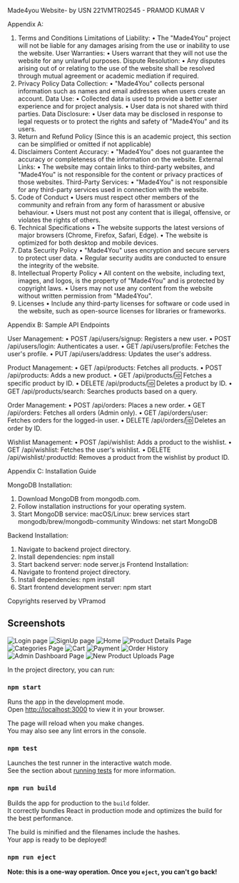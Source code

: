 Made4you Website- by USN 221VMTR02545 - PRAMOD KUMAR V

Appendix A:

1. Terms and Conditions
   Limitations of Liability:
   • The "Made4You" project will not be liable for any damages arising from the use or inability to use the website.
   User Warranties:
   • Users warrant that they will not use the website for any unlawful purposes.
   Dispute Resolution:
   • Any disputes arising out of or relating to the use of the website shall be resolved through mutual agreement or academic mediation if required.
2. Privacy Policy
   Data Collection:
   • "Made4You" collects personal information such as names and email addresses when users create an account.
   Data Use:
   • Collected data is used to provide a better user experience and for project analysis.
   • User data is not shared with third parties.
   Data Disclosure:
   • User data may be disclosed in response to legal requests or to protect the rights and safety of "Made4You" and its users.
3. Return and Refund Policy
   (Since this is an academic project, this section can be simplified or omitted if not applicable)
4. Disclaimers
   Content Accuracy:
   • "Made4You" does not guarantee the accuracy or completeness of the information on the website.
   External Links:
   • The website may contain links to third-party websites, and "Made4You" is not responsible for the content or privacy practices of those websites.
   Third-Party Services:
   • "Made4You" is not responsible for any third-party services used in connection with the website.
5. Code of Conduct
   • Users must respect other members of the community and refrain from any form of harassment or abusive behaviour.
   • Users must not post any content that is illegal, offensive, or violates the rights of others.
6. Technical Specifications
   • The website supports the latest versions of major browsers (Chrome, Firefox, Safari, Edge).
   • The website is optimized for both desktop and mobile devices.
7. Data Security Policy
   • "Made4You" uses encryption and secure servers to protect user data.
   • Regular security audits are conducted to ensure the integrity of the website.
8. Intellectual Property Policy
   • All content on the website, including text, images, and logos, is the property of "Made4You" and is protected by copyright laws.
   • Users may not use any content from the website without written permission from "Made4You".
9. Licenses
   • Include any third-party licenses for software or code used in the website, such as open-source licenses for libraries or frameworks.

Appendix B: Sample API Endpoints

User Management:
• POST /api/users/signup: Registers a new user.
• POST /api/users/login: Authenticates a user.
• GET /api/users/profile: Fetches the user's profile.
• PUT /api/users/address: Updates the user's address.

Product Management:
• GET /api/products: Fetches all products.
• POST /api/products: Adds a new product.
• GET /api/products/:id: Fetches a specific product by ID.
• DELETE /api/products/:id: Deletes a product by ID.
• GET /api/products/search: Searches products based on a query.

Order Management:
• POST /api/orders: Places a new order.
• GET /api/orders: Fetches all orders (Admin only).
• GET /api/orders/user: Fetches orders for the logged-in user.
• DELETE /api/orders/:id: Deletes an order by ID.

Wishlist Management:
• POST /api/wishlist: Adds a product to the wishlist.
• GET /api/wishlist: Fetches the user's wishlist.
• DELETE /api/wishlist/:productId: Removes a product from the wishlist by product ID.

Appendix C: Installation Guide

MongoDB Installation:

1. Download MongoDB from mongodb.com.
2. Follow installation instructions for your operating system.
3. Start MongoDB service:
   macOS/Linux: brew services start mongodb/brew/mongodb-community
   Windows: net start MongoDB

Backend Installation:

1. Navigate to backend project directory.
2. Install dependencies:
   npm install
3. Start backend server:
   node server.js
   Frontend Installation:
4. Navigate to frontend project directory.
5. Install dependencies:
   npm install
6. Start frontend development server:
   npm start

Copyrights reserved by VPramod

## Screenshots

![Login page](images-sc/1.login.png)
![SignUp page](images-sc/2.signup.png)
![Home](images-sc/3.home.png)
![Product Details Page](images-sc/4.productdetails.png)
![Categories Page](images-sc/5.category.png)
![Cart](images-sc/6.cart.png)
![Payment](images-sc/7.orderplace.png)
![Order History](images-sc/8.orderhistory.png)
![Admin Dashboard Page](images-sc/9.admindashboard.png)
![New Product Uploads Page](images-sc/10.newproductuploads.png)

In the project directory, you can run:

### `npm start`

Runs the app in the development mode.\
Open [http://localhost:3000](http://localhost:3000) to view it in your browser.

The page will reload when you make changes.\
You may also see any lint errors in the console.

### `npm test`

Launches the test runner in the interactive watch mode.\
See the section about [running tests](https://facebook.github.io/create-react-app/docs/running-tests) for more information.

### `npm run build`

Builds the app for production to the `build` folder.\
It correctly bundles React in production mode and optimizes the build for the best performance.

The build is minified and the filenames include the hashes.\
Your app is ready to be deployed!

### `npm run eject`

**Note: this is a one-way operation. Once you `eject`, you can't go back!**
